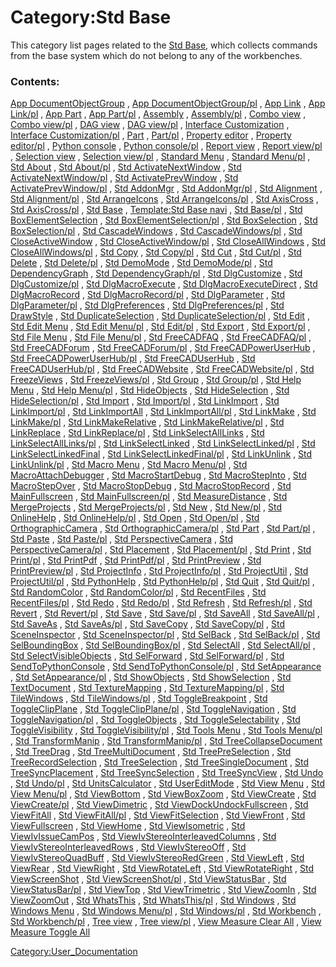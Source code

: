 # Category:Std Base
This category list pages related to the [Std Base](Std_Base.md), which collects commands from the base system which do not belong to any of the workbenches.

### Contents:

[App DocumentObjectGroup](App_DocumentObjectGroup.md) , [App DocumentObjectGroup/pl](App_DocumentObjectGroup/pl.md) , [App Link](App_Link.md) , [App Link/pl](App_Link/pl.md) , [App Part](App_Part.md) , [App Part/pl](App_Part/pl.md) , [Assembly](Assembly.md) , [Assembly/pl](Assembly/pl.md) , [Combo view](Combo_view.md) , [Combo view/pl](Combo_view/pl.md) , [DAG view](DAG_view.md) , [DAG view/pl](DAG_view/pl.md) , [Interface Customization](Interface_Customization.md) , [Interface Customization/pl](Interface_Customization/pl.md) , [Part](Part.md) , [Part/pl](Part/pl.md) , [Property editor](Property_editor.md) , [Property editor/pl](Property_editor/pl.md) , [Python console](Python_console.md) , [Python console/pl](Python_console/pl.md) , [Report view](Report_view.md) , [Report view/pl](Report_view/pl.md) , [Selection view](Selection_view.md) , [Selection view/pl](Selection_view/pl.md) , [Standard Menu](Standard_Menu.md) , [Standard Menu/pl](Standard_Menu/pl.md) , [Std About](Std_About.md) , [Std About/pl](Std_About/pl.md) , [Std ActivateNextWindow](Std_ActivateNextWindow.md) , [Std ActivateNextWindow/pl](Std_ActivateNextWindow/pl.md) , [Std ActivatePrevWindow](Std_ActivatePrevWindow.md) , [Std ActivatePrevWindow/pl](Std_ActivatePrevWindow/pl.md) , [Std AddonMgr](Std_AddonMgr.md) , [Std AddonMgr/pl](Std_AddonMgr/pl.md) , [Std Alignment](Std_Alignment.md) , [Std Alignment/pl](Std_Alignment/pl.md) , [Std ArrangeIcons](Std_ArrangeIcons.md) , [Std ArrangeIcons/pl](Std_ArrangeIcons/pl.md) , [Std AxisCross](Std_AxisCross.md) , [Std AxisCross/pl](Std_AxisCross/pl.md) , [Std Base](Std_Base.md) , [Template:Std Base navi](Template:Std_Base_navi.md) , [Std Base/pl](Std_Base/pl.md) , [Std BoxElementSelection](Std_BoxElementSelection.md) , [Std BoxElementSelection/pl](Std_BoxElementSelection/pl.md) , [Std BoxSelection](Std_BoxSelection.md) , [Std BoxSelection/pl](Std_BoxSelection/pl.md) , [Std CascadeWindows](Std_CascadeWindows.md) , [Std CascadeWindows/pl](Std_CascadeWindows/pl.md) , [Std CloseActiveWindow](Std_CloseActiveWindow.md) , [Std CloseActiveWindow/pl](Std_CloseActiveWindow/pl.md) , [Std CloseAllWindows](Std_CloseAllWindows.md) , [Std CloseAllWindows/pl](Std_CloseAllWindows/pl.md) , [Std Copy](Std_Copy.md) , [Std Copy/pl](Std_Copy/pl.md) , [Std Cut](Std_Cut.md) , [Std Cut/pl](Std_Cut/pl.md) , [Std Delete](Std_Delete.md) , [Std Delete/pl](Std_Delete/pl.md) , [Std DemoMode](Std_DemoMode.md) , [Std DemoMode/pl](Std_DemoMode/pl.md) , [Std DependencyGraph](Std_DependencyGraph.md) , [Std DependencyGraph/pl](Std_DependencyGraph/pl.md) , [Std DlgCustomize](Std_DlgCustomize.md) , [Std DlgCustomize/pl](Std_DlgCustomize/pl.md) , [Std DlgMacroExecute](Std_DlgMacroExecute.md) , [Std DlgMacroExecuteDirect](Std_DlgMacroExecuteDirect.md) , [Std DlgMacroRecord](Std_DlgMacroRecord.md) , [Std DlgMacroRecord/pl](Std_DlgMacroRecord/pl.md) , [Std DlgParameter](Std_DlgParameter.md) , [Std DlgParameter/pl](Std_DlgParameter/pl.md) , [Std DlgPreferences](Std_DlgPreferences.md) , [Std DlgPreferences/pl](Std_DlgPreferences/pl.md) , [Std DrawStyle](Std_DrawStyle.md) , [Std DuplicateSelection](Std_DuplicateSelection.md) , [Std DuplicateSelection/pl](Std_DuplicateSelection/pl.md) , [Std Edit](Std_Edit.md) , [Std Edit Menu](Std_Edit_Menu.md) , [Std Edit Menu/pl](Std_Edit_Menu/pl.md) , [Std Edit/pl](Std_Edit/pl.md) , [Std Export](Std_Export.md) , [Std Export/pl](Std_Export/pl.md) , [Std File Menu](Std_File_Menu.md) , [Std File Menu/pl](Std_File_Menu/pl.md) , [Std FreeCADFAQ](Std_FreeCADFAQ.md) , [Std FreeCADFAQ/pl](Std_FreeCADFAQ/pl.md) , [Std FreeCADForum](Std_FreeCADForum.md) , [Std FreeCADForum/pl](Std_FreeCADForum/pl.md) , [Std FreeCADPowerUserHub](Std_FreeCADPowerUserHub.md) , [Std FreeCADPowerUserHub/pl](Std_FreeCADPowerUserHub/pl.md) , [Std FreeCADUserHub](Std_FreeCADUserHub.md) , [Std FreeCADUserHub/pl](Std_FreeCADUserHub/pl.md) , [Std FreeCADWebsite](Std_FreeCADWebsite.md) , [Std FreeCADWebsite/pl](Std_FreeCADWebsite/pl.md) , [Std FreezeViews](Std_FreezeViews.md) , [Std FreezeViews/pl](Std_FreezeViews/pl.md) , [Std Group](Std_Group.md) , [Std Group/pl](Std_Group/pl.md) , [Std Help Menu](Std_Help_Menu.md) , [Std Help Menu/pl](Std_Help_Menu/pl.md) , [Std HideObjects](Std_HideObjects.md) , [Std HideSelection](Std_HideSelection.md) , [Std HideSelection/pl](Std_HideSelection/pl.md) , [Std Import](Std_Import.md) , [Std Import/pl](Std_Import/pl.md) , [Std LinkImport](Std_LinkImport.md) , [Std LinkImport/pl](Std_LinkImport/pl.md) , [Std LinkImportAll](Std_LinkImportAll.md) , [Std LinkImportAll/pl](Std_LinkImportAll/pl.md) , [Std LinkMake](Std_LinkMake.md) , [Std LinkMake/pl](Std_LinkMake/pl.md) , [Std LinkMakeRelative](Std_LinkMakeRelative.md) , [Std LinkMakeRelative/pl](Std_LinkMakeRelative/pl.md) , [Std LinkReplace](Std_LinkReplace.md) , [Std LinkReplace/pl](Std_LinkReplace/pl.md) , [Std LinkSelectAllLinks](Std_LinkSelectAllLinks.md) , [Std LinkSelectAllLinks/pl](Std_LinkSelectAllLinks/pl.md) , [Std LinkSelectLinked](Std_LinkSelectLinked.md) , [Std LinkSelectLinked/pl](Std_LinkSelectLinked/pl.md) , [Std LinkSelectLinkedFinal](Std_LinkSelectLinkedFinal.md) , [Std LinkSelectLinkedFinal/pl](Std_LinkSelectLinkedFinal/pl.md) , [Std LinkUnlink](Std_LinkUnlink.md) , [Std LinkUnlink/pl](Std_LinkUnlink/pl.md) , [Std Macro Menu](Std_Macro_Menu.md) , [Std Macro Menu/pl](Std_Macro_Menu/pl.md) , [Std MacroAttachDebugger](Std_MacroAttachDebugger.md) , [Std MacroStartDebug](Std_MacroStartDebug.md) , [Std MacroStepInto](Std_MacroStepInto.md) , [Std MacroStepOver](Std_MacroStepOver.md) , [Std MacroStopDebug](Std_MacroStopDebug.md) , [Std MacroStopRecord](Std_MacroStopRecord.md) , [Std MainFullscreen](Std_MainFullscreen.md) , [Std MainFullscreen/pl](Std_MainFullscreen/pl.md) , [Std MeasureDistance](Std_MeasureDistance.md) , [Std MergeProjects](Std_MergeProjects.md) , [Std MergeProjects/pl](Std_MergeProjects/pl.md) , [Std New](Std_New.md) , [Std New/pl](Std_New/pl.md) , [Std OnlineHelp](Std_OnlineHelp.md) , [Std OnlineHelp/pl](Std_OnlineHelp/pl.md) , [Std Open](Std_Open.md) , [Std Open/pl](Std_Open/pl.md) , [Std OrthographicCamera](Std_OrthographicCamera.md) , [Std OrthographicCamera/pl](Std_OrthographicCamera/pl.md) , [Std Part](Std_Part.md) , [Std Part/pl](Std_Part/pl.md) , [Std Paste](Std_Paste.md) , [Std Paste/pl](Std_Paste/pl.md) , [Std PerspectiveCamera](Std_PerspectiveCamera.md) , [Std PerspectiveCamera/pl](Std_PerspectiveCamera/pl.md) , [Std Placement](Std_Placement.md) , [Std Placement/pl](Std_Placement/pl.md) , [Std Print](Std_Print.md) , [Std Print/pl](Std_Print/pl.md) , [Std PrintPdf](Std_PrintPdf.md) , [Std PrintPdf/pl](Std_PrintPdf/pl.md) , [Std PrintPreview](Std_PrintPreview.md) , [Std PrintPreview/pl](Std_PrintPreview/pl.md) , [Std ProjectInfo](Std_ProjectInfo.md) , [Std ProjectInfo/pl](Std_ProjectInfo/pl.md) , [Std ProjectUtil](Std_ProjectUtil.md) , [Std ProjectUtil/pl](Std_ProjectUtil/pl.md) , [Std PythonHelp](Std_PythonHelp.md) , [Std PythonHelp/pl](Std_PythonHelp/pl.md) , [Std Quit](Std_Quit.md) , [Std Quit/pl](Std_Quit/pl.md) , [Std RandomColor](Std_RandomColor.md) , [Std RandomColor/pl](Std_RandomColor/pl.md) , [Std RecentFiles](Std_RecentFiles.md) , [Std RecentFiles/pl](Std_RecentFiles/pl.md) , [Std Redo](Std_Redo.md) , [Std Redo/pl](Std_Redo/pl.md) , [Std Refresh](Std_Refresh.md) , [Std Refresh/pl](Std_Refresh/pl.md) , [Std Revert](Std_Revert.md) , [Std Revert/pl](Std_Revert/pl.md) , [Std Save](Std_Save.md) , [Std Save/pl](Std_Save/pl.md) , [Std SaveAll](Std_SaveAll.md) , [Std SaveAll/pl](Std_SaveAll/pl.md) , [Std SaveAs](Std_SaveAs.md) , [Std SaveAs/pl](Std_SaveAs/pl.md) , [Std SaveCopy](Std_SaveCopy.md) , [Std SaveCopy/pl](Std_SaveCopy/pl.md) , [Std SceneInspector](Std_SceneInspector.md) , [Std SceneInspector/pl](Std_SceneInspector/pl.md) , [Std SelBack](Std_SelBack.md) , [Std SelBack/pl](Std_SelBack/pl.md) , [Std SelBoundingBox](Std_SelBoundingBox.md) , [Std SelBoundingBox/pl](Std_SelBoundingBox/pl.md) , [Std SelectAll](Std_SelectAll.md) , [Std SelectAll/pl](Std_SelectAll/pl.md) , [Std SelectVisibleObjects](Std_SelectVisibleObjects.md) , [Std SelForward](Std_SelForward.md) , [Std SelForward/pl](Std_SelForward/pl.md) , [Std SendToPythonConsole](Std_SendToPythonConsole.md) , [Std SendToPythonConsole/pl](Std_SendToPythonConsole/pl.md) , [Std SetAppearance](Std_SetAppearance.md) , [Std SetAppearance/pl](Std_SetAppearance/pl.md) , [Std ShowObjects](Std_ShowObjects.md) , [Std ShowSelection](Std_ShowSelection.md) , [Std TextDocument](Std_TextDocument.md) , [Std TextureMapping](Std_TextureMapping.md) , [Std TextureMapping/pl](Std_TextureMapping/pl.md) , [Std TileWindows](Std_TileWindows.md) , [Std TileWindows/pl](Std_TileWindows/pl.md) , [Std ToggleBreakpoint](Std_ToggleBreakpoint.md) , [Std ToggleClipPlane](Std_ToggleClipPlane.md) , [Std ToggleClipPlane/pl](Std_ToggleClipPlane/pl.md) , [Std ToggleNavigation](Std_ToggleNavigation.md) , [Std ToggleNavigation/pl](Std_ToggleNavigation/pl.md) , [Std ToggleObjects](Std_ToggleObjects.md) , [Std ToggleSelectability](Std_ToggleSelectability.md) , [Std ToggleVisibility](Std_ToggleVisibility.md) , [Std ToggleVisibility/pl](Std_ToggleVisibility/pl.md) , [Std Tools Menu](Std_Tools_Menu.md) , [Std Tools Menu/pl](Std_Tools_Menu/pl.md) , [Std TransformManip](Std_TransformManip.md) , [Std TransformManip/pl](Std_TransformManip/pl.md) , [Std TreeCollapseDocument](Std_TreeCollapseDocument.md) , [Std TreeDrag](Std_TreeDrag.md) , [Std TreeMultiDocument](Std_TreeMultiDocument.md) , [Std TreePreSelection](Std_TreePreSelection.md) , [Std TreeRecordSelection](Std_TreeRecordSelection.md) , [Std TreeSelection](Std_TreeSelection.md) , [Std TreeSingleDocument](Std_TreeSingleDocument.md) , [Std TreeSyncPlacement](Std_TreeSyncPlacement.md) , [Std TreeSyncSelection](Std_TreeSyncSelection.md) , [Std TreeSyncView](Std_TreeSyncView.md) , [Std Undo](Std_Undo.md) , [Std Undo/pl](Std_Undo/pl.md) , [Std UnitsCalculator](Std_UnitsCalculator.md) , [Std UserEditMode](Std_UserEditMode.md) , [Std View Menu](Std_View_Menu.md) , [Std View Menu/pl](Std_View_Menu/pl.md) , [Std ViewBottom](Std_ViewBottom.md) , [Std ViewBoxZoom](Std_ViewBoxZoom.md) , [Std ViewCreate](Std_ViewCreate.md) , [Std ViewCreate/pl](Std_ViewCreate/pl.md) , [Std ViewDimetric](Std_ViewDimetric.md) , [Std ViewDockUndockFullscreen](Std_ViewDockUndockFullscreen.md) , [Std ViewFitAll](Std_ViewFitAll.md) , [Std ViewFitAll/pl](Std_ViewFitAll/pl.md) , [Std ViewFitSelection](Std_ViewFitSelection.md) , [Std ViewFront](Std_ViewFront.md) , [Std ViewFullscreen](Std_ViewFullscreen.md) , [Std ViewHome](Std_ViewHome.md) , [Std ViewIsometric](Std_ViewIsometric.md) , [Std ViewIvIssueCamPos](Std_ViewIvIssueCamPos.md) , [Std ViewIvStereoInterleavedColumns](Std_ViewIvStereoInterleavedColumns.md) , [Std ViewIvStereoInterleavedRows](Std_ViewIvStereoInterleavedRows.md) , [Std ViewIvStereoOff](Std_ViewIvStereoOff.md) , [Std ViewIvStereoQuadBuff](Std_ViewIvStereoQuadBuff.md) , [Std ViewIvStereoRedGreen](Std_ViewIvStereoRedGreen.md) , [Std ViewLeft](Std_ViewLeft.md) , [Std ViewRear](Std_ViewRear.md) , [Std ViewRight](Std_ViewRight.md) , [Std ViewRotateLeft](Std_ViewRotateLeft.md) , [Std ViewRotateRight](Std_ViewRotateRight.md) , [Std ViewScreenShot](Std_ViewScreenShot.md) , [Std ViewScreenShot/pl](Std_ViewScreenShot/pl.md) , [Std ViewStatusBar](Std_ViewStatusBar.md) , [Std ViewStatusBar/pl](Std_ViewStatusBar/pl.md) , [Std ViewTop](Std_ViewTop.md) , [Std ViewTrimetric](Std_ViewTrimetric.md) , [Std ViewZoomIn](Std_ViewZoomIn.md) , [Std ViewZoomOut](Std_ViewZoomOut.md) , [Std WhatsThis](Std_WhatsThis.md) , [Std WhatsThis/pl](Std_WhatsThis/pl.md) , [Std Windows](Std_Windows.md) , [Std Windows Menu](Std_Windows_Menu.md) , [Std Windows Menu/pl](Std_Windows_Menu/pl.md) , [Std Windows/pl](Std_Windows/pl.md) , [Std Workbench](Std_Workbench.md) , [Std Workbench/pl](Std_Workbench/pl.md) , [Tree view](Tree_view.md) , [Tree view/pl](Tree_view/pl.md) , [View Measure Clear All](View_Measure_Clear_All.md) , [View Measure Toggle All](View_Measure_Toggle_All.md)

[Category:User\_Documentation](Category:User_Documentation.md)
